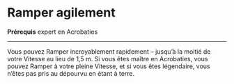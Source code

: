 # Ramper agilement

<p><strong>Prérequis</strong> expert en Acrobaties</p>
<hr>
<p>Vous pouvez Ramper incroyablement rapidement – jusqu’à la moitié de votre Vitesse au lieu de 1,5 m. Si vous êtes maître en Acrobaties, vous pouvez Ramper à votre pleine Vitesse, et si vous êtes légendaire, vous n’êtes pas pris au dépourvu en étant à terre.</p>